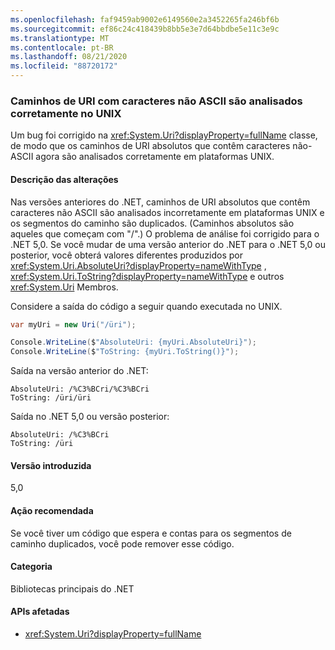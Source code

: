 ```yaml
---
ms.openlocfilehash: faf9459ab9002e6149560e2a3452265fa246bf6b
ms.sourcegitcommit: ef86c24c418439b8bb5e3e7d64bbdbe5e11c3e9c
ms.translationtype: MT
ms.contentlocale: pt-BR
ms.lasthandoff: 08/21/2020
ms.locfileid: "88720172"
---
```

### <a name="uri-paths-with-non-ascii-characters-parse-correctly-on-unix"></a>Caminhos de URI com caracteres não ASCII são analisados corretamente no UNIX

Um bug foi corrigido na <xref:System.Uri?displayProperty=fullName> classe, de modo que os caminhos de URI absolutos que contêm caracteres não-ASCII agora são analisados corretamente em plataformas UNIX.

#### <a name="change-description"></a>Descrição das alterações

Nas versões anteriores do .NET, caminhos de URI absolutos que contêm caracteres não ASCII são analisados incorretamente em plataformas UNIX e os segmentos do caminho são duplicados. (Caminhos absolutos são aqueles que começam com "/".) O problema de análise foi corrigido para o .NET 5,0. Se você mudar de uma versão anterior do .NET para o .NET 5,0 ou posterior, você obterá valores diferentes produzidos por <xref:System.Uri.AbsoluteUri?displayProperty=nameWithType> , <xref:System.Uri.ToString?displayProperty=nameWithType> e outros <xref:System.Uri> Membros.

Considere a saída do código a seguir quando executada no UNIX.

```csharp
var myUri = new Uri("/üri");

Console.WriteLine($"AbsoluteUri: {myUri.AbsoluteUri}");
Console.WriteLine($"ToString: {myUri.ToString()}");
```

Saída na versão anterior do .NET:

```text
AbsoluteUri: /%C3%BCri/%C3%BCri
ToString: /üri/üri
```

Saída no .NET 5,0 ou versão posterior:

```text
AbsoluteUri: /%C3%BCri
ToString: /üri
```

#### <a name="version-introduced"></a>Versão introduzida

5,0

#### <a name="recommended-action"></a>Ação recomendada

Se você tiver um código que espera e contas para os segmentos de caminho duplicados, você pode remover esse código.

#### <a name="category"></a>Categoria

Bibliotecas principais do .NET

#### <a name="affected-apis"></a>APIs afetadas

- <xref:System.Uri?displayProperty=fullName>

<!--

#### Affected APIs

- `T:System.Uri`

-->
